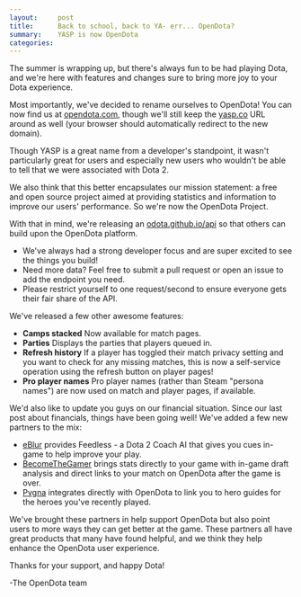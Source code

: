 ```yaml
---
layout:     post
title:      Back to school, back to YA- err... OpenDota?
summary:    YASP is now OpenDota
categories: 
---
```


The summer is wrapping up, but there's always fun to be had playing Dota, and we're here with features and changes sure to bring more joy to your Dota experience.

Most importantly, we've decided to rename ourselves to OpenDota! You can now find us at [opendota.com](opendota.com), though we'll still keep the [yasp.co](yasp.co) URL around as well (your browser should automatically redirect to the new domain).

Though YASP is a great name from a developer's standpoint, it wasn't particularly great for users and especially new users who wouldn't be able to tell that we were associated with Dota 2.

We also think that this better encapsulates our mission statement: a free and open source project aimed at providing statistics and information to improve our users' performance. So we're now the OpenDota Project.

With that in mind, we're releasing an [odota.github.io/api](**API**) so that others can build upon the OpenDota platform.  
  * We've always had a strong developer focus and are super excited to see the things you build!  
  * Need more data? Feel free to submit a pull request or open an issue to add the endpoint you need.  
  * Please restrict yourself to one request/second to ensure everyone gets their fair share of the API.

We've released a few other awesome features:  
  * **Camps stacked** Now available for match pages.  
  * **Parties** Displays the parties that players queued in.  
  * **Refresh history** If a player has toggled their match privacy setting and you want to check for any missing matches, this is now a self-service operation using the refresh button on player pages!  
  * **Pro player names** Pro player names (rather than Steam "persona names") are now used on match and player pages, if available.  

We'd also like to update you guys on our financial situation. Since our last post about financials, things have been going well! We've added a few new partners to the mix:  
* [eBlur](http://www.eblur.co.uk/) provides Feedless - a Dota 2 Coach AI that gives you cues in-game to help improve your play.  
* [BecomeTheGamer](https://dota2.becomethegamer.com/) brings stats directly to your game with in-game draft analysis and direct links to your match on OpenDota after the game is over.  
* [Pvgna](https://pvgna.com/?ref=yasp) integrates directly with OpenDota to link you to hero guides for the heroes you've recently played.  

We've brought these partners in help support OpenDota but also point users to more ways they can get better at the game. These partners all have great products that many have found helpful, and we think they help enhance the OpenDota user experience.

Thanks for your support, and happy Dota!

-The OpenDota team
